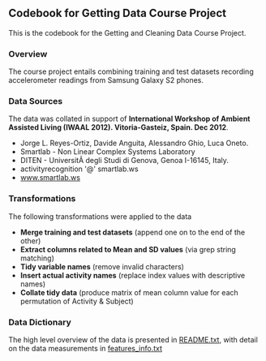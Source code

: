 ## Codebook for Getting Data Course Project

This is the codebook for the Getting and Cleaning Data Course Project.

### Overview

The course project entails combining training and test datasets recording accelerometer readings from Samsung Galaxy S2 phones.

### Data Sources

The data was collated in support of **International Workshop of Ambient Assisted Living (IWAAL 2012). Vitoria-Gasteiz, Spain. Dec 2012**.


* Jorge L. Reyes-Ortiz, Davide Anguita, Alessandro Ghio, Luca Oneto. 
* Smartlab - Non Linear Complex Systems Laboratory 
* DITEN - UniversitÃ  degli Studi di Genova, Genoa I-16145, Italy. 
* activityrecognition '@' smartlab.ws 
* www.smartlab.ws 


### Transformations

The following transformations were applied to the data

* **Merge training and test datasets** (append one on to the end of the other)
* **Extract columns related to Mean and SD values** (via grep string matching)
* **Tidy variable names** (remove invalid characters)
* **Insert actual activity names** (replace index values with descriptive names)
* **Collate tidy data** (produce matrix of mean column value for each permutation of Activity & Subject)

### Data Dictionary 

The high level overview of the data is presented in [README.txt](README.txt), with detail on the data measurements in 
[features_info.txt](features_info.txt)
